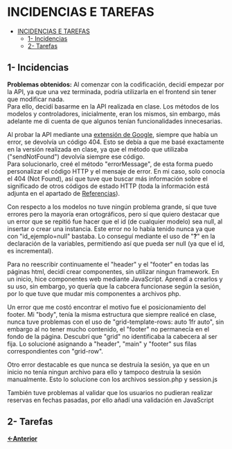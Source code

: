 # INCIDENCIAS E TAREFAS
- [INCIDENCIAS E TAREFAS](#incidencias-e-tarefas)
  - [1- Incidencias](#1--incidencias)
  - [2- Tarefas](#2--tarefas)

## 1- Incidencias
**Problemas obtenidos:**
Al comenzar con la codificación, decidí empezar por la API, ya que una vez terminada, podría utilizarla en el frontend sin tener que modificar nada.  
Para ello, decidí basarme en la API realizada en clase. Los métodos de los modelos y controladores, inicialmente, eran los mismos, sin embargo, más adelante me di cuenta de que algunos tenían funcionalidades innecesarias.

Al probar la API mediante una [extensión de Google](https://chromewebstore.google.com/detail/talend-api-tester-free-ed/aejoelaoggembcahagimdiliamlcdmfm), siempre que había un error, se devolvía un código 404. Esto se debía a que me basé exactamente en la versión realizada en clase, ya que el método que utilizaba ("sendNotFound") devolvía siempre ese código.  
Para solucionarlo, creé el método "errorMessage", de esta forma puedo personalizar el código HTTP y el mensaje de error.
En mi caso, solo conocía el 404 (Not Found), así que tuve que buscar más información sobre el significado de otros códigos de estado HTTP (toda la información está adjunta en el apartado de [Referencias](./6_Referencias.md)).

Con respecto a los modelos no tuve ningún problema grande, sí que tuve errores pero la mayoría eran ortográficos, pero sí que quiero destacar que un error que se repitió fue hacer que el id (de cualquier modelo) sea null, al insertar o crear una instancia. Este error no lo había tenido nunca ya que con "id_ejemplo=null" bastaba. Lo conseguí mediante el uso de "**?**" en la declaración de la variables, permitiendo así que pueda ser null (ya que el id, es incremental).

Para no reescribir continuamente el "header" y el "footer" en todas las páginas html, decidí crear componentes, sin utilizar ningun framework. En un inicio, hice componentes web mediante JavaScript. Aprendí a crearlos y su uso, sin embargo, yo quería que la cabcera funcionase según la sesión, por lo que tuve que mudar mis componentes a archivos php.

Un error que me costó encontrar el motivo fue el posicionamiento del footer. Mi "body", tenía la misma estructura que siempre realicé en clase, nunca tuve problemas con el uso de "grid-template-rows: auto 1fr auto", sin embargo al no tener mucho contenido, el "footer" no permanecía en el fondo de la página. Descubrí que "grid" no identificaba la cabecera al ser fija. Lo solucioné asignando a "header", "main" y "footer" sus filas correspondientes con "grid-row".

Otro error destacable es que nunca se destruía la sesión, ya que en un inicio no tenía ningun archivo para ello y tampoco destruía la sesión manualmente. Esto lo solucione con los archivos session.php y session.js

También tuve problemas al validar que los usuarios no pudieran realizar reservas en fechas pasadas, por ello añadí una validación en JavaScript
## 2- Tarefas

[**<-Anterior**](../../README.md)
